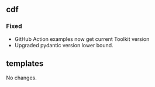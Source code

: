 ## cdf 

### Fixed

- GitHub Action examples now get current Toolkit version
- Upgraded pydantic version lower bound.

## templates

No changes.